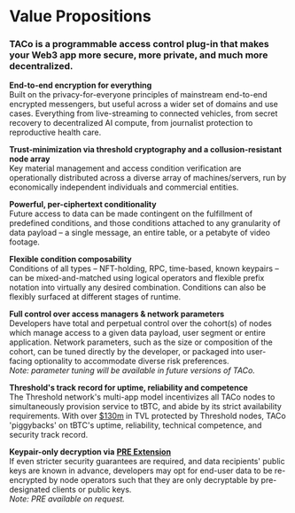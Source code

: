 # Value Propositions

### TACo is a programmable access control plug-in that makes your Web3 app more secure, more private, and much more decentralized.&#x20;

**End-to-end encryption for everything**\
Built on the privacy-for-everyone principles of mainstream end-to-end encrypted messengers, but useful across a wider set of domains and use cases. Everything from live-streaming to connected vehicles, from secret recovery to decentralized AI compute, from journalist protection to reproductive health care.&#x20;

**Trust-minimization via threshold cryptography and a collusion-resistant node array**\
Key material management and access condition verification are operationally distributed across a diverse array of machines/servers, run by economically independent individuals and commercial entities.&#x20;

**Powerful, per-ciphertext conditionality**\
Future access to data can be made contingent on the fulfillment of predefined conditions, and those conditions attached to any granularity of data payload – a single message, an entire table, or a petabyte of video footage.&#x20;

**Flexible condition composability**\
Conditions of all types – NFT-holding, RPC, time-based, known keypairs – can be mixed-and-matched using logical operators and flexible prefix notation into virtually any desired combination. Conditions can also be flexibly surfaced at different stages of runtime.&#x20;

**Full control over access managers & network parameters**\
Developers have total and perpetual control over the cohort(s) of nodes which manage access to a given data payload, user segment or entire application. Network parameters, such as the size or composition of the cohort, can be tuned directly by the developer, or packaged into user-facing optionality to accommodate diverse risk preferences.\
_Note: parameter tuning will be available in future versions of TACo._&#x20;

**Threshold's track record for uptime, reliability and competence**\
The Threshold network's multi-app model incentivizes all TACo nodes to simultaneously provision service to tBTC, and abide by its strict availability requirements. With over [$130m](https://dune.com/threshold/tbtc) in TVL protected by Threshold nodes, TACo 'piggybacks' on tBTC's uptime, reliability, technical competence, and security track record.&#x20;

**Keypair-only decryption via** [**PRE Extension**](extensions/proxy-re-encryption-pre.md)\
If even stricter security guarantees are required, and data recipients' public keys are known in advance, developers may opt for end-user data to be re-encrypted by node operators such that they are only decryptable by pre-designated clients or public keys.\
_Note: PRE available on request._&#x20;
